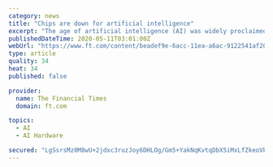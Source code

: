 ```yaml
---
category: news
title: "Chips are down for artificial intelligence"
excerpt: "The age of artificial intelligence (AI) was widely proclaimed in 2017 when Google’s AlphaGo program comprehensively defeated Ke Jie, world champion player of Go, the complex Chinese board game. Since then the excitement has ebbed as Washington and Beijing fought a trade war,"
publishedDateTime: 2020-05-11T03:01:00Z
webUrl: "https://www.ft.com/content/beadef9e-6acc-11ea-a6ac-9122541af204"
type: article
quality: 34
heat: 34
published: false

provider:
  name: The Financial Times
  domain: ft.com

topics:
  - AI
  - AI Hardware

secured: "LgSsrsMz0M8wU+2jdxc3ruzJoy6DHLOg/Gm5+YakNqKvtqDbX5iMxLfZkeoVbG/LzTJAr/wC40FaFKWweG6DyTq975U4yoK60hrIvjwQbIbi47iEYjdKD4cAnSHRVcfAlucN7scdfbELDPJu9JHQj2JPR6nx3dCdC14Et41rH7lHmnjEzAliHfIwy6A+QaW5jseL3McIzjG7WKx5dG2RyIgfbNB+pjPP66KZrhl+SxSeBMwDN5N+Y7gIMkUGS2yFmRGSU+4lGpIMqmsfTKWj+aYUY8rPYnwfygEXuuf4k/QApV2tRcAfiHMmJwIiJgs8ehvPj/uKCHVNDFROhqnrELw8c0tJf5nt7y7HgScBPDk9sWZEJ6ztmwjcYMhNXXc11nUVUU2per7mBR8T6BtqUykS1DE7Vh/e3r9XZK0nmsHpX/NEmeFxhBL4W8a8hzz+G1CwMOV+cyg3YrmSM+Q7W4ZY6j8uGb85NJ5cIJZJyas=;wwKUUV2xFMcM2bW+xCFm7A=="
---
```


